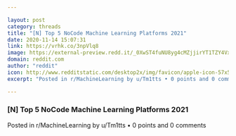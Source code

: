 ```yaml
---

layout: post
category: threads
title: "[N] Top 5 NoCode Machine Learning Platforms 2021"
date: 2020-11-14 15:07:31
link: https://vrhk.co/3npVlq8
image: https://external-preview.redd.it/_0XwST4fuNU8yg4cMZjjirYT1TZY4Vxh-ZzFdxADe1I.jpg?width=1000&height=488&auto=webp&crop=1000:488,smart&s=e23e29854d03eb9f634de67ba89d0e631c93d78f
domain: reddit.com
author: "reddit"
icon: http://www.redditstatic.com/desktop2x/img/favicon/apple-icon-57x57.png
excerpt: "Posted in r/MachineLearning by u/Tm1tts • 0 points and 0 comments"

---
```


### [N] Top 5 NoCode Machine Learning Platforms 2021

Posted in r/MachineLearning by u/Tm1tts • 0 points and 0 comments